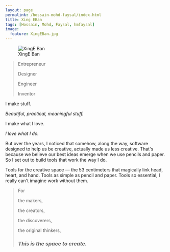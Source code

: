```yaml
---
layout: page
permalink: /hossain-mohd-faysal/index.html
title: Xing EBan
tags: [Hossain, Mohd, Faysal, hmfaysal]
image:
  feature: XingEBan.jpg
---
```

<figure>
  <img src="{{ site.url }}/images/XingEBan.jpg" alt="XingE Ban">
  <figcaption>XingE Ban</figcaption>
</figure>

>Entrepreneur
>
>Designer
>
>Engineer
>
>Inventor

I
make
stuff.


*Beautiful, practical, meaningful stuff.*


I make what I love.

*I love what I do.*


But over the years, I noticed that somehow, along the way, software designed to help us be creative, actually made us less creative. That's because we believe our best ideas emerge when we use pencils and paper.
So I set out to build tools that work the way I do.


Tools for the creative space — the 53 centimeters that magically link head, heart, and hand. Tools as simple as pencil and paper. Tools so essential, I  really can't imagine work without them.


> For
>
> the makers,
> 
> the creators,
> 
> the discoverers,
> 
> the original thinkers,
> 
> ### *This is the space to create.* ###